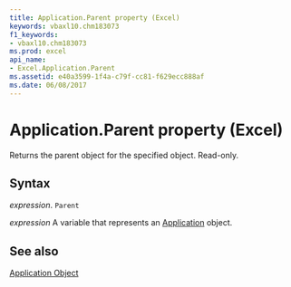```yaml
---
title: Application.Parent property (Excel)
keywords: vbaxl10.chm183073
f1_keywords:
- vbaxl10.chm183073
ms.prod: excel
api_name:
- Excel.Application.Parent
ms.assetid: e40a3599-1f4a-c79f-cc81-f629ecc888af
ms.date: 06/08/2017
---
```



# Application.Parent property (Excel)

Returns the parent object for the specified object. Read-only.


## Syntax

 _expression_. `Parent`

 _expression_ A variable that represents an [Application](Excel.Application-graph-property.md) object.


## See also


[Application Object](Excel.Application(object).md)

